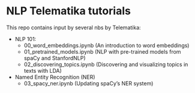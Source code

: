 NLP Telematika tutorials
================

<!-- WARNING: THIS FILE WAS AUTOGENERATED! DO NOT EDIT! -->

This repo contains input by several nbs by Telematika:

- NLP 101:
  - 00_word_embeddings.ipynb (An introduction to word embeddings)
  - 01_pretrained_models.ipynb (NLP with pre-trained models from spaCy
    and StanfordNLP)
  - 02_discovering_topics.ipynb (Discovering and visualizing topics in
    texts with LDA)
- Named Entity Recognition (NER)
  - 03_spacy_ner.ipynb (Updating spaCy’s NER system)
